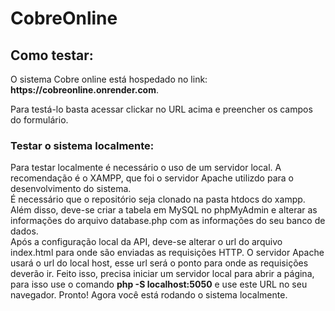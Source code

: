 # CobreOnline

<h2>Como testar:</h2>
<p>O sistema Cobre online está hospedado no link: <strong>https://cobreonline.onrender.com</strong>.</p>
<p>Para testá-lo basta acessar clickar no URL acima e preencher os campos do formulário.</p>

<h3>Testar o sistema localmente:</h3>
    Para testar localmente é necessário o uso de um servidor local. A recomendação é o XAMPP, que foi o servidor Apache utilizdo para o desenvolvimento do sistema.
    <br>
  	É necessário que o repositório seja clonado na pasta htdocs do xampp. 
    Além disso, deve-se criar a tabela em MySQL no phpMyAdmin e alterar as informações do arquivo database.php com as informações do seu banco de dados.
    <br>
   	Após a configuração local da API, deve-se alterar o url do arquivo index.html para onde são enviadas as requisições HTTP. O servidor Apache usará o url do local host, esse url será o ponto para onde as requisições deverão ir. Feito isso, precisa iniciar um servidor local para abrir a página, para isso use o comando <strong>php -S localhost:5050</strong> e use este URL no seu navegador.
    Pronto! Agora você está rodando o sistema localmente.
